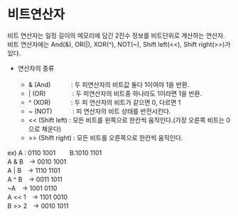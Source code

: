 비트연산자
==============
비트 연산자는 일정 길이의 메모리에 담긴 2진수 정보를 비트단위로 계산하는 연산자.  
비트 연산자에는 And(&), OR(|), XOR(^), NOT(~), Shift left(<<), Shift right(>>)가 있다.  

* 연산자의 종류<br><br>
  * & (And) 　　　: 두 피연산자의 비트값 둘다 1이여야 1을 반환.  
  * | (OR) 　　　　: 두 피연산자의 비트중 하나라도 1이라면 1을 반환.  
  * ^ (XOR)　 　　: 두 피 연산자의 비트가 같으면 0, 다르면 1  
  * ~ (NOT)　 　　: 피 연산자의 비트 상태를 반전시킨다.  
  * << (Shift left) : 모든 비트를 왼쪽으로 한칸씩 움직인다.(가장 오른쪽 비트는 0으로 채운다)  
  * &#62;&#62; (Shift right) : 모든 비트를 오른쪽으로 한칸씩 움직인다.  

ex) A : 0110 1001  　　B:1010 1101  
A & B　->  0010 1001  
A | B　->  1110 1101  
A ^ B　->  0011 1011  
~A　->  1001 0110  
A << 1　-> 1101 0010  
B >> 2　-> 0010 1011
